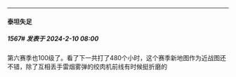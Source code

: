 
*****

####  泰坦失足  
##### 1567#       发表于 2024-2-10 08:00

第六赛季也100级了。看了下一共打了480个小时，这个赛季新地图作为近战图还不错，除了互相丢手雷烟雾弹的绞肉机前线有时候挺折磨的

